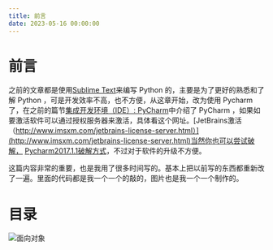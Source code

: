 ```yaml
---
title: 前言
date: 2023-05-16 00:00:00
---
```


# 前言 #


之前的文章都是使用[Sublime Text](http://www.sublimetext.com/)来编写 Python 的，主要是为了更好的熟悉和了解 Python ，可是开发效率不高，也不方便，从这章开始，改为使用 Pycharm 了，在之前的篇节[集成开发环境（IDE）: PyCharm](https://www.readwithu.com/python1/IDE.html)中介绍了 PyCharm ，如果如要激活软件可以通过授权服务器来激活，具体看这个网址。[JetBrains激活（http://www.imsxm.com/jetbrains-license-server.html）](http://www.imsxm.com/jetbrains-license-server.html)当然你也可以尝试破解，  [Pycharm2017.1.1破解方式](http://blog.csdn.net/zyfortirude/article/details/70800681)，不过对于软件的升级不方便。


这篇内容非常的重要，也是我用了很多时间写的。基本上把以前写的东西都重新改了一遍。里面的代码都是我一个一个的敲的，图片也是我一个一个制作的。




# 目录 #

![面向对象](media/%E9%9D%A2%E5%90%91%E5%AF%B9%E8%B1%A1.png)